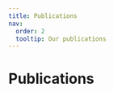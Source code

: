 ```yaml
---
title: Publications
nav:
  order: 2
  tooltip: Our publications
---
```


# <i class="fas fa-microscope"></i>Publications

<script src="https://bibbase.org/show?bib=https%3A%2F%2Fbibbase.org%2Fnetwork%2Ffiles%2Fi3LqMpajAFFBDmKLM&noBootstrap=1&jsonp=1"></script>
